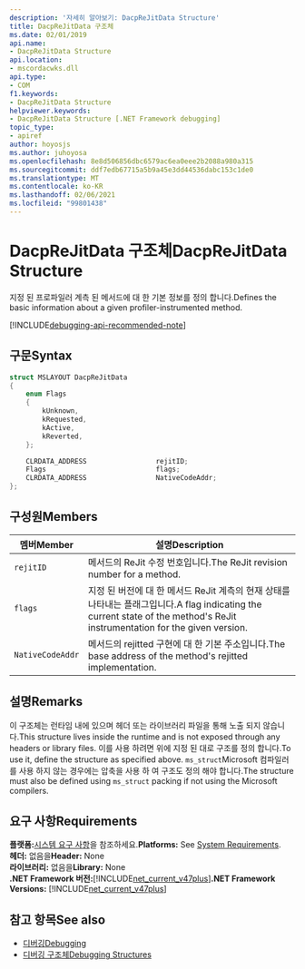 ```yaml
---
description: '자세히 알아보기: DacpReJitData Structure'
title: DacpReJitData 구조체
ms.date: 02/01/2019
api.name:
- DacpReJitData Structure
api.location:
- mscordacwks.dll
api.type:
- COM
f1.keywords:
- DacpReJitData Structure
helpviewer.keywords:
- DacpReJitData Structure [.NET Framework debugging]
topic_type:
- apiref
author: hoyosjs
ms.author: juhoyosa
ms.openlocfilehash: 8e8d506856dbc6579ac6ea0eee2b2088a980a315
ms.sourcegitcommit: ddf7edb67715a5b9a45e3dd44536dabc153c1de0
ms.translationtype: MT
ms.contentlocale: ko-KR
ms.lasthandoff: 02/06/2021
ms.locfileid: "99801438"
---
```

# <a name="dacprejitdata-structure"></a><span data-ttu-id="8a140-103">DacpReJitData 구조체</span><span class="sxs-lookup"><span data-stu-id="8a140-103">DacpReJitData Structure</span></span>

<span data-ttu-id="8a140-104">지정 된 프로파일러 계측 된 메서드에 대 한 기본 정보를 정의 합니다.</span><span class="sxs-lookup"><span data-stu-id="8a140-104">Defines the basic information about a given profiler-instrumented method.</span></span>

[!INCLUDE[debugging-api-recommended-note](../../../../includes/debugging-api-recommended-note.md)]

## <a name="syntax"></a><span data-ttu-id="8a140-105">구문</span><span class="sxs-lookup"><span data-stu-id="8a140-105">Syntax</span></span>

```cpp
struct MSLAYOUT DacpReJitData
{
    enum Flags
    {
        kUnknown,
        kRequested,
        kActive,
        kReverted,
    };

    CLRDATA_ADDRESS                 rejitID;
    Flags                           flags;
    CLRDATA_ADDRESS                 NativeCodeAddr;
};
```

## <a name="members"></a><span data-ttu-id="8a140-106">구성원</span><span class="sxs-lookup"><span data-stu-id="8a140-106">Members</span></span>

| <span data-ttu-id="8a140-107">멤버</span><span class="sxs-lookup"><span data-stu-id="8a140-107">Member</span></span>           | <span data-ttu-id="8a140-108">설명</span><span class="sxs-lookup"><span data-stu-id="8a140-108">Description</span></span>                                                                                      |
| ---------------- | ------------------------------------------------------------------------------------------------ |
| `rejitID`        | <span data-ttu-id="8a140-109">메서드의 ReJit 수정 번호입니다.</span><span class="sxs-lookup"><span data-stu-id="8a140-109">The ReJit revision number for a method.</span></span>                                                          |
| `flags`          | <span data-ttu-id="8a140-110">지정 된 버전에 대 한 메서드 ReJit 계측의 현재 상태를 나타내는 플래그입니다.</span><span class="sxs-lookup"><span data-stu-id="8a140-110">A flag indicating the current state of the method's ReJit instrumentation for the given version.</span></span> |
| `NativeCodeAddr` | <span data-ttu-id="8a140-111">메서드의 rejitted 구현에 대 한 기본 주소입니다.</span><span class="sxs-lookup"><span data-stu-id="8a140-111">The base address of the method's rejitted implementation.</span></span>                                         |

## <a name="remarks"></a><span data-ttu-id="8a140-112">설명</span><span class="sxs-lookup"><span data-stu-id="8a140-112">Remarks</span></span>

<span data-ttu-id="8a140-113">이 구조체는 런타임 내에 있으며 헤더 또는 라이브러리 파일을 통해 노출 되지 않습니다.</span><span class="sxs-lookup"><span data-stu-id="8a140-113">This structure lives inside the runtime and is not exposed through any headers or library files.</span></span> <span data-ttu-id="8a140-114">이를 사용 하려면 위에 지정 된 대로 구조를 정의 합니다.</span><span class="sxs-lookup"><span data-stu-id="8a140-114">To use it, define the structure as specified above.</span></span> <span data-ttu-id="8a140-115">`ms_struct`Microsoft 컴파일러를 사용 하지 않는 경우에는 압축을 사용 하 여 구조도 정의 해야 합니다.</span><span class="sxs-lookup"><span data-stu-id="8a140-115">The structure must also be defined using `ms_struct` packing if not using the Microsoft compilers.</span></span>

## <a name="requirements"></a><span data-ttu-id="8a140-116">요구 사항</span><span class="sxs-lookup"><span data-stu-id="8a140-116">Requirements</span></span>

<span data-ttu-id="8a140-117">**플랫폼:**[시스템 요구 사항](../../get-started/system-requirements.md)을 참조하세요.</span><span class="sxs-lookup"><span data-stu-id="8a140-117">**Platforms:** See [System Requirements](../../get-started/system-requirements.md).</span></span>  
<span data-ttu-id="8a140-118">**헤더:** 없음을</span><span class="sxs-lookup"><span data-stu-id="8a140-118">**Header:** None</span></span>  
<span data-ttu-id="8a140-119">**라이브러리:** 없음을</span><span class="sxs-lookup"><span data-stu-id="8a140-119">**Library:** None</span></span>  
<span data-ttu-id="8a140-120">**.NET Framework 버전:**[!INCLUDE[net_current_v47plus](../../../../includes/net-current-v47plus.md)]</span><span class="sxs-lookup"><span data-stu-id="8a140-120">**.NET Framework Versions:** [!INCLUDE[net_current_v47plus](../../../../includes/net-current-v47plus.md)]</span></span>  

## <a name="see-also"></a><span data-ttu-id="8a140-121">참고 항목</span><span class="sxs-lookup"><span data-stu-id="8a140-121">See also</span></span>

- [<span data-ttu-id="8a140-122">디버깅</span><span class="sxs-lookup"><span data-stu-id="8a140-122">Debugging</span></span>](index.md)
- [<span data-ttu-id="8a140-123">디버깅 구조체</span><span class="sxs-lookup"><span data-stu-id="8a140-123">Debugging Structures</span></span>](debugging-structures.md)
